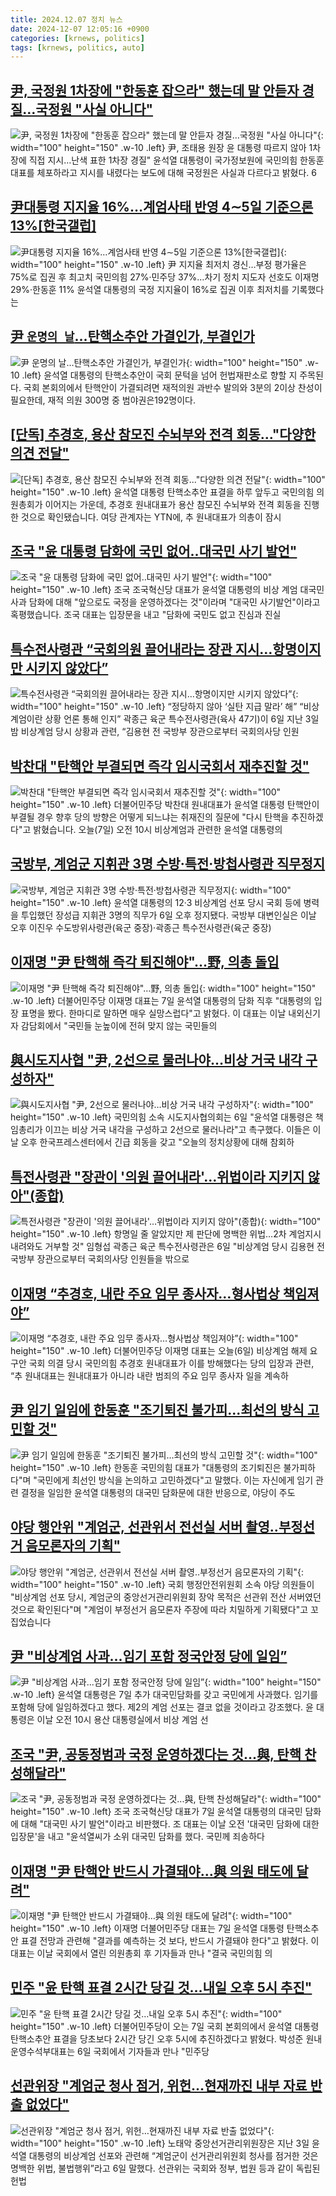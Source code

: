 ```yaml
---
title: 2024.12.07 정치 뉴스
date: 2024-12-07 12:05:16 +0900
categories: [krnews, politics]
tags: [krnews, politics, auto]
---
```

## [尹, 국정원 1차장에 "한동훈 잡으라" 했는데 말 안듣자 경질…국정원 "사실 아니다"](https://n.news.naver.com/mnews/article/002/0002362899)

![尹, 국정원 1차장에 "한동훈 잡으라" 했는데 말 안듣자 경질…국정원 "사실 아니다"](https://mimgnews.pstatic.net/image/origin/002/2024/12/06/2362899.jpg?type=nf220_150){: width="100" height="150" .w-10 .left}
尹, 조태용 원장 윤 대통령 따르지 않아 1차장에 직접 지시…난색 표한 1차장 경질" 윤석열 대통령이 국가정보원에 국민의힘 한동훈 대표를 체포하라고 지시를 내렸다는 보도에 대해 국정원은 사실과 다르다고 밝혔다. 6

## [尹대통령 지지율 16%…계엄사태 반영 4∼5일 기준으론 13%[한국갤럽]](https://n.news.naver.com/mnews/article/001/0015088495)

![尹대통령 지지율 16%…계엄사태 반영 4∼5일 기준으론 13%[한국갤럽]](https://mimgnews.pstatic.net/image/origin/001/2024/12/06/15088495.jpg?type=nf220_150){: width="100" height="150" .w-10 .left}
尹 지지율 최저치 경신…부정 평가율은 75%로 집권 후 최고치 국민의힘 27%·민주당 37%…차기 정치 지도자 선호도 이재명 29%·한동훈 11% 윤석열 대통령의 국정 지지율이 16%로 집권 이후 최저치를 기록했다는

## [尹 `운명의 날`…탄핵소추안 가결인가, 부결인가](https://n.news.naver.com/mnews/article/029/0002920943)

![尹 `운명의 날`…탄핵소추안 가결인가, 부결인가](https://mimgnews.pstatic.net/image/origin/029/2024/12/07/2920943.jpg?type=nf220_150){: width="100" height="150" .w-10 .left}
윤석열 대통령의 탄핵소추안이 국회 문턱을 넘어 헌법재판소로 향할 지 주목된다. 국회 본회의에서 탄핵안이 가결되려면 재적의원 과반수 발의와 3분의 2이상 찬성이 필요한데, 재적 의원 300명 중 범야권은192명이다.

## [[단독] 추경호, 용산 참모진 수뇌부와 전격 회동..."다양한 의견 전달"](https://n.news.naver.com/mnews/article/052/0002124384)

![[단독] 추경호, 용산 참모진 수뇌부와 전격 회동..."다양한 의견 전달"](https://mimgnews.pstatic.net/image/origin/052/2024/12/06/2124384.jpg?type=nf220_150){: width="100" height="150" .w-10 .left}
윤석열 대통령 탄핵소추안 표결을 하루 앞두고 국민의힘 의원총회가 이어지는 가운데, 추경호 원내대표가 용산 참모진 수뇌부와 전격 회동을 진행한 것으로 확인됐습니다. 여당 관계자는 YTN에, 추 원내대표가 의총이 잠시

## [조국 "윤 대통령 담화에 국민 없어‥대국민 사기 발언"](https://n.news.naver.com/mnews/article/214/0001391775)

![조국 "윤 대통령 담화에 국민 없어‥대국민 사기 발언"](https://mimgnews.pstatic.net/image/origin/214/2024/12/07/1391775.jpg?type=nf220_150){: width="100" height="150" .w-10 .left}
조국 조국혁신당 대표가 윤석열 대통령의 비상 계엄 대국민 사과 담화에 대해 "앞으로도 국정을 운영하겠다는 것"이라며 "대국민 사기발언"이라고 혹평했습니다. 조국 대표는 입장문을 내고 "담화에 국민도 없고 진심과 진실

## [특수전사령관 “국회의원 끌어내라는 장관 지시…항명이지만 시키지 않았다”](https://n.news.naver.com/mnews/article/081/0003501350)

![특수전사령관 “국회의원 끌어내라는 장관 지시…항명이지만 시키지 않았다”](https://mimgnews.pstatic.net/image/origin/081/2024/12/06/3501350.jpg?type=nf220_150){: width="100" height="150" .w-10 .left}
“정당하지 않아 ‘실탄 지급 말라’ 해” “비상계엄이란 상황 언론 통해 인지” 곽종근 육군 특수전사령관(육사 47기)이 6일 지난 3일 밤 비상계엄 당시 상황과 관련, “김용현 전 국방부 장관으로부터 국회의사당 인원

## [박찬대 "탄핵안 부결되면 즉각 임시국회서 재추진할 것"](https://n.news.naver.com/mnews/article/057/0001858714)

![박찬대 "탄핵안 부결되면 즉각 임시국회서 재추진할 것"](https://mimgnews.pstatic.net/image/origin/057/2024/12/07/1858714.jpg?type=nf220_150){: width="100" height="150" .w-10 .left}
더불어민주당 박찬대 원내대표가 윤석열 대통령 탄핵안이 부결될 경우 향후 당의 방향은 어떻게 되느냐는 취재진의 질문에 "다시 탄핵을 추진하겠다"고 밝혔습니다. 오늘(7일) 오전 10시 비상계엄과 관련한 윤석열 대통령의

## [국방부, 계엄군 지휘관 3명 수방·특전·방첩사령관 직무정지](https://n.news.naver.com/mnews/article/020/0003602695)

![국방부, 계엄군 지휘관 3명 수방·특전·방첩사령관 직무정지](https://mimgnews.pstatic.net/image/origin/020/2024/12/06/3602695.jpg?type=nf220_150){: width="100" height="150" .w-10 .left}
윤석열 대통령의 12·3 비상계엄 선포 당시 국회 등에 병력을 투입했던 장성급 지휘관 3명의 직무가 6일 오후 정지됐다. 국방부 대변인실은 이날 오후 이진우 수도방위사령관(육군 중장)·곽종근 특수전사령관(육군 중장)

## [이재명 "尹 탄핵해 즉각 퇴진해야"…野, 의총 돌입](https://n.news.naver.com/mnews/article/079/0003967533)

![이재명 "尹 탄핵해 즉각 퇴진해야"…野, 의총 돌입](https://mimgnews.pstatic.net/image/origin/079/2024/12/07/3967533.jpg?type=nf220_150){: width="100" height="150" .w-10 .left}
더불어민주당 이재명 대표는 7일 윤석열 대통령의 담화 직후 "대통령의 입장 표명을 봤다. 한마디로 말하면 매우 실망스럽다"고 밝혔다. 이 대표는 이날 내외신기자 감담회에서 "국민들 눈높이에 전혀 맞지 않는 국민들의

## [與시도지사협 "尹, 2선으로 물러나야…비상 거국 내각 구성하자"](https://n.news.naver.com/mnews/article/079/0003967432)

![與시도지사협 "尹, 2선으로 물러나야…비상 거국 내각 구성하자"](https://mimgnews.pstatic.net/image/origin/079/2024/12/06/3967432.jpg?type=nf220_150){: width="100" height="150" .w-10 .left}
국민의힘 소속 시도지사협의회는 6일 "윤석열 대통령은 책임총리가 이끄는 비상 거국 내각을 구성하고 2선으로 물러나라"고 촉구했다. 이들은 이날 오후 한국프레스센터에서 긴급 회동을 갖고 "오늘의 정치상황에 대해 참회하

## [특전사령관 "장관이 '의원 끌어내라'…위법이라 지키지 않아"(종합)](https://n.news.naver.com/mnews/article/001/0015089042)

![특전사령관 "장관이 '의원 끌어내라'…위법이라 지키지 않아"(종합)](https://mimgnews.pstatic.net/image/origin/001/2024/12/06/15089042.jpg?type=nf220_150){: width="100" height="150" .w-10 .left}
항명일 줄 알았지만 제 판단에 명백한 위법…2차 계엄지시 내려와도 거부할 것" 임형섭 곽종근 육군 특수전사령관은 6일 "비상계엄 당시 김용현 전 국방부 장관으로부터 국회의사당 인원들을 밖으로

## [이재명 “추경호, 내란 주요 임무 종사자…형사법상 책임져야”](https://n.news.naver.com/mnews/article/056/0011852790)

![이재명 “추경호, 내란 주요 임무 종사자…형사법상 책임져야”](https://mimgnews.pstatic.net/image/origin/056/2024/12/06/11852790.jpg?type=nf220_150){: width="100" height="150" .w-10 .left}
더불어민주당 이재명 대표는 오늘(6일) 비상계엄 해제 요구안 국회 의결 당시 국민의힘 추경호 원내대표가 이를 방해했다는 당의 입장과 관련, “추 원내대표는 원내대표가 아니라 내란 범죄의 주요 임무 종사자 일을 계속하

## [尹 임기 일임에 한동훈 "조기퇴진 불가피...최선의 방식 고민할 것"](https://n.news.naver.com/mnews/article/215/0001190776)

![尹 임기 일임에 한동훈 "조기퇴진 불가피...최선의 방식 고민할 것"](https://mimgnews.pstatic.net/image/origin/215/2024/12/07/1190776.jpg?type=nf220_150){: width="100" height="150" .w-10 .left}
한동훈 국민의힘 대표가 "대통령의 조기퇴진은 불가피하다"며 "국민에게 최선인 방식을 논의하고 고민하겠다"고 말했다. 이는 자신에게 임기 관련 결정을 일임한 윤석열 대통령의 대국민 담화문에 대한 반응으로, 야당이 주도

## [야당 행안위 "계엄군, 선관위서 전선실 서버 촬영‥부정선거 음모론자의 기획"](https://n.news.naver.com/mnews/article/214/0001391618)

![야당 행안위 "계엄군, 선관위서 전선실 서버 촬영‥부정선거 음모론자의 기획"](https://mimgnews.pstatic.net/image/origin/214/2024/12/06/1391618.jpg?type=nf220_150){: width="100" height="150" .w-10 .left}
국회 행정안전위원회 소속 야당 의원들이 "비상계엄 선포 당시, 계엄군의 중앙선거관리위원회 장악 목적은 선관위 전산 서버였던 것으로 확인된다"며 "계엄이 부정선거 음모론자 주장에 따라 치밀하게 기획됐다"고 꼬집었습니다

## [尹 "비상계엄 사과...임기 포함 정국안정 당에 일임”](https://n.news.naver.com/mnews/article/030/0003265224)

![尹 "비상계엄 사과...임기 포함 정국안정 당에 일임”](https://mimgnews.pstatic.net/image/origin/030/2024/12/07/3265224.jpg?type=nf220_150){: width="100" height="150" .w-10 .left}
윤석열 대통령은 7일 추가 대국민담화를 갖고 국민에게 사과했다. 임기를 포함해 당에 일임하겠다고 했다. 제2의 계엄 선포는 결코 없을 것이라고 강조했다. 윤 대통령은 이날 오전 10시 용산 대통령실에서 비상 계엄 선

## [조국 "尹, 공동정범과 국정 운영하겠다는 것...與, 탄핵 찬성해달라"](https://n.news.naver.com/mnews/article/008/0005124872)

![조국 "尹, 공동정범과 국정 운영하겠다는 것...與, 탄핵 찬성해달라"](https://mimgnews.pstatic.net/image/origin/008/2024/12/07/5124872.jpg?type=nf220_150){: width="100" height="150" .w-10 .left}
조국 조국혁신당 대표가 7일 윤석열 대통령의 대국민 담화에 대해 "대국민 사기 발언"이라고 비판했다. 조 대표는 이날 오전 '대국민 담화에 대한 입장문'을 내고 "윤석열씨가 소위 대국민 담화를 했다. 국민께 죄송하다

## [이재명 "尹 탄핵안 반드시 가결돼야…與 의원 태도에 달려"](https://n.news.naver.com/mnews/article/029/0002920947)

![이재명 "尹 탄핵안 반드시 가결돼야…與 의원 태도에 달려"](https://mimgnews.pstatic.net/image/origin/029/2024/12/07/2920947.jpg?type=nf220_150){: width="100" height="150" .w-10 .left}
이재명 더불어민주당 대표는 7일 윤석열 대통령 탄핵소추안 표결 전망과 관련해 "결과를 예측하는 것 보다, 반드시 가결돼야 한다"고 밝혔다. 이 대표는 이날 국회에서 열린 의원총회 후 기자들과 만나 "결국 국민의힘 의

## [민주 "윤 탄핵 표결 2시간 당길 것…내일 오후 5시 추진"](https://n.news.naver.com/mnews/article/003/0012946732)

![민주 "윤 탄핵 표결 2시간 당길 것…내일 오후 5시 추진"](https://mimgnews.pstatic.net/image/origin/003/2024/12/06/12946732.jpg?type=nf220_150){: width="100" height="150" .w-10 .left}
더불어민주당이 오는 7일 국회 본회의에서 윤석열 대통령 탄핵소추안 표결을 당초보다 2시간 당긴 오후 5시에 추진하겠다고 밝혔다. 박성준 원내운영수석부대표는 6일 국회에서 기자들과 만나 "민주당

## [선관위장 "계엄군 청사 점거, 위헌…현재까진 내부 자료 반출 없었다"](https://n.news.naver.com/mnews/article/015/0005066681)

![선관위장 "계엄군 청사 점거, 위헌…현재까진 내부 자료 반출 없었다"](https://mimgnews.pstatic.net/image/origin/015/2024/12/06/5066681.jpg?type=nf220_150){: width="100" height="150" .w-10 .left}
노태악 중앙선거관리위원장은 지난 3일 윤석열 대통령의 비상계엄 선포와 관련해 “계엄군이 선거관리위원회 청사를 점거한 것은 명백한 위법, 불법행위”라고 6일 말했다. 선관위는 국회와 정부, 법원 등과 같이 독립된 헌법

